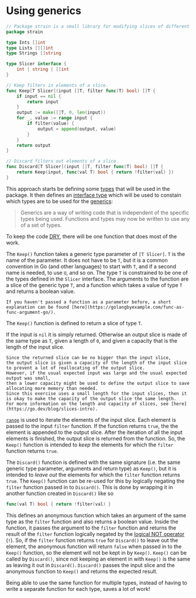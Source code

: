 # Using generics

```go
// Package strain is a small library for modifying slices of different types.
package strain

type Ints []int
type Lists [][]int
type Strings []string

type Slicer interface {
	int | string | []int
}

// Keep filters in elements of a slice.
func Keep[T Slicer](input []T, filter func(T) bool) []T {
	if input == nil {
		return input
	}
	output := make([]T, 0, len(input))
	for _, value := range input {
		if filter(value) {
			output = append(output, value)
		}
	}
	return output
}

// Discard filters out elements of a slice.
func Discard[T Slicer](input []T, filter func(T) bool) []T {
	return Keep(input, func(val T) bool { return !filter(val) })
}
```

This approach starts be defining some [types][types] that will be used in the package.
It then defines an [interface type][interface-type] which will be used to constain which types are to be used for the [generics][generics]:

>Generics are a way of writing code that is independent of the specific types being used. Functions and types may now be written to use any of a set of types.

To keep the code [DRY][dry], there will be one function that does most of the work.

The `Keep()` function takes a generic type parameter of `[T Slicer]`.
`T` is the name of the parameter.
It does not have to be `T`, but it is a common convention in Go (and  other languages) to start with `T`,
and if a second name is needed, to use `U`, and so on.
The type `T` is constrained to be one of the types defined in the `Slicer` interface.
The arguments to the function are a slice of the generic type `T`, and a function which takes a value of type `T` and returns a boolean value.

```exercism/note
If you haven't passed a function as a parameter before, a short explanation can be found [here](https://golangbyexample.com/func-as-func-argument-go/).
```

The `Keep()` function is defined to return a slice of type `T`.

If the input is `nil` it is simply returned.
Otherwise an output slice is made of the same type as `T`, given a length of `0`, and given a capacity that is the length of the input slice.

```exercism/note
Since the returned slice can be no bigger than the input slice,
the output slice is given a capacity of the length of the input slice to prevent a lot of reallocating of the output slice.
However, if the usual expected input was large and the usual expected output was small,
then a lower capacity might be used to define the output slice to save allocating more memory than needed.
Since this exercise uses a small length for the input slices, then it is okay to make the capacity of the output slice the same length.
For more information on the length and capacity of slices, see [here](https://go.dev/blog/slices-intro).
```

[`range`][range] is used to iterate the elements of the input slice.
Each element is passed to the input `filter` function.
If the function returns `true`, the the element is appended to the output slice.
After the iteration of all the input elements is finished, the output slice is returned from the function.
So, the `Keep()` function is intended to _keep_ the elements for which the `filter` function returns `true`.

The `Discard()` function is defined with the same signature (i.e. the same generic type parameter, arguments and return type)
as `Keep()`, but it is intended to _leave out_ the elements for which the `filter` function returns `true`.
The `Keep()` function can be re-used for this by logically negating the `filter` function passed in to `Discard()`.
This is done by wrapping it in another function created in `Discard()` like so

```go
func(val T) bool { return !filter(val) }
```

This defines an anonymous function which takes an argument of the same type as the `filter` function and also returns a boolean value.
Inside the function, it passes the argument to the `filter` function and returns the result of the `filter` function
logically negated by the [logical NOT operator][not-operator] (`!`).
So, if the `filter` function returns `true` for `Discard()` to leave out the element,
the anonymous function will return `false` when passed in to the `Keep()` function, so the element will not be kept in by `Keep()`.
`Keep()` can be called by `Discard()`, since not keeping an element in with `Keep()` is the same as leaving it out in `Discard()`.
`Discard()` passes the input slice and the anonymous function to `Keep()` and returns the expected result.

Being able to use the same function for multiple types, instead of having to write a separate function for each type,
saves a lot of work!

[types]: https://go.dev/ref/spec#Types
[interface-type]: https://go.dev/ref/spec#Interface_types
[generics]: https://go.dev/blog/intro-generics
[dry]: https://en.wikipedia.org/wiki/Don%27t_repeat_yourself
[range]: https://go.dev/tour/moretypes/16
[not-operator]: https://www.tutorialkart.com/golang-tutorial/golang-not/
[method]: https://go.dev/tour/methods/1
